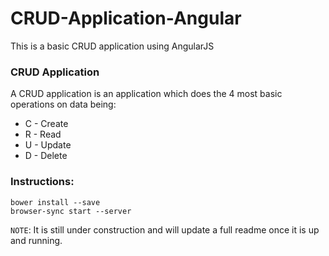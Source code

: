 # CRUD-Application-Angular
This is a basic CRUD application using AngularJS

### CRUD Application
A CRUD application is an application which does the 4 most basic operations on data being:
- C - Create
- R - Read
- U - Update
- D - Delete

### Instructions:
```
bower install --save
browser-sync start --server
```

`NOTE`: It is still under construction and will update a full readme once it is up and running.
